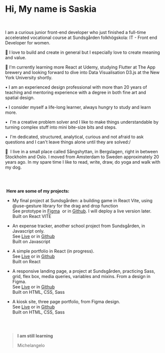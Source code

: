 <h1>Hi, My name is Saskia</h1>
<br/>

I am a curious junior front-end developer who just finished a full-time accelerated vocational course at Sundsgården folkhögskola: IT - Front end Developer for women.

💛 I love to build and create in general but I especially love to create meaning and value.

🌱 I'm currently learning more React at Udemy, studying Flutter at The App brewery and looking forward to dive into Data Visualisation D3.js at the New York University shortly.

•  I am an experienced design professional with more than 20 years of teaching and mentoring experience with a degree in both fine art and spatial design.

•  I consider myself a life-long learner, always hungry to study and learn more.

•  I'm a creative problem solver and I like to make things understandable by turning complex stuff into mini bite-size bits and steps.

•  I'm dedicated, structured, analytical, curious and not afraid to ask questions and I can't leave things alone until they are solved:/

🌲  I live in a small place called Sångshyttan, in Bergslagen, right in between Stockholm and Oslo. I moved from Amsterdam to Sweden approximately 20 years ago. In my spare time I like to read, write, draw, do yoga and walk with my dog.
<pre>


</pre>
 **Here are some of my projects:**

*   My final project at Sundsgården: a building game in React Vite, using @use-gesture library for the drag and drop function<br/>See prototype in [Figma](https://www.figma.com/file/B21D6fHtLqUR0sHl0PUelf/GAME-architectural-elements?type=design&node-id=0:1&mode=design&t=3dwItbKSU9JJQGU0-1)  or in [Github](https://github.com/SaskiaVdZ/sundsgarden_game_dragndrop). I will deploy a live version later.<br/>
Built on React VITE

*   An expense tracker, another school project from Sundsgården, in Javascript only.<br/>See [Live](https://saskiavdz.github.io/expenseTracker/) or in [Github](https://github.com/SaskiaVdZ/expenseTracker)<br/>
Built on Javascript

*   A simple portfolio in React (in progress). <br/>See [Live](http://localhost:3000/MyPortfolio) or in [Github](https://github.com/SaskiaVdZ/MyPortfolio)<br/>
Built on React

*   A responsive landing page, a project at Sundsgården, practicing Sass, grid, flex box, media queries, variables and mixins. From a design in Figma.<br/>See [Live](https://github.com/SaskiaVdZ/Bhroman-travel) or in [Github](https://saskiavdz.github.io/Bhroman-travel/)<br/>
Built on HTML, CSS, Sass
    

*   A kiosk site, three page portfolio, from Figma design. <br/>See [Live](https://saskiavdz.github.io/GenesisPortfolio-lesson11/index.html) or in [Github](https://github.com/SaskiaVdZ/GenesisPortfolio-lesson11)<br/>
Built on HTML, CSS, Sass
<pre>


</pre>

>**I am still learning**
>
>Michelangelo


